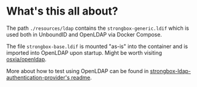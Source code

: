 # What's this all about?

The path `./resources/ldap` contains the `strongbox-generic.ldif` which is used both in UnboundID and OpenLDAP via 
Docker Compose.

The file `strongbox-base.ldif` is mounted "as-is" into the container and is imported into OpenLDAP upon startup. 
Might be worth visiting [osxia/openldap](https://github.com/osixia/docker-openldap#osixiaopenldap).

More about how to test using OpenLDAP can be found in [strongbox-ldap-authentication-provider's readme](../../../../../../strongbox-security/strongbox-authentication-providers/strongbox-ldap-authentication-provider/README.md).
